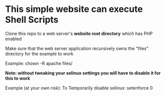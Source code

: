 <H1>This simple website can execute Shell Scripts</H1>

Clone this repo to a web server's <b>website root directory</b> which has PHP enabled

Make sure that the web server application recursively owns the "files" directory for the example to work

Example:
chown -R apache files/

<b>Note: without tweaking your selinux settings you will have to disable it for this to work</b>

Example (at your own risk):
  To Temporarily disable selinux:
    setenforce 0


